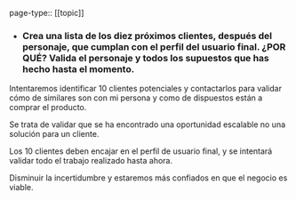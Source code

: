 page-type:: [[topic]]
- ### Crea una lista de los diez próximos clientes, después del personaje, que cumplan con el perfil del usuario final. ¿POR QUÉ? Valida el personaje y todos los supuestos que has hecho hasta el momento.

Intentaremos identificar 10 clientes potenciales y contactarlos para validar cómo de similares son con mi persona y como de dispuestos están a comprar el producto.

Se trata de validar que se ha encontrado una oportunidad escalable no una solución para un cliente.

Los 10 clientes deben encajar en el perfil de usuario final, y se intentará validar todo el trabajo realizado hasta ahora.

Disminuir la incertidumbre y estaremos más confiados en que el negocio es viable.


